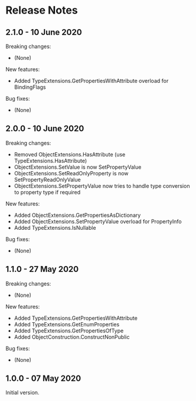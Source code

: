 # Release Notes

## 2.1.0 - 10 June 2020

Breaking changes:
- (None)

New features:
- Added TypeExtensions.GetPropertiesWithAttribute overload for BindingFlags

Bug fixes:
- (None)

## 2.0.0 - 10 June 2020

Breaking changes:
- Removed ObjectExtensions.HasAttribute (use TypeExtensions.HasAttribute)
- ObjectExtensions.SetValue is now SetPropertyValue
- ObjectExtensions.SetReadOnlyProperty is now SetPropertyReadOnlyValue
- ObjectExtensions.SetPropertyValue now tries to handle type conversion to property type if required

New features:
- Added ObjectExtensions.GetPropertiesAsDictionary
- Added ObjectExtensions.SetPropertyValue overload for PropertyInfo
- Added TypeExtensions.IsNullable

Bug fixes:
- (None)

## 1.1.0 - 27 May 2020

Breaking changes:
- (None)

New features:
- Added TypeExtensions.GetPropertiesWithAttribute
- Added TypeExtensions.GetEnumProperties
- Added TypeExtensions.GetPropertiesOfType
- Added ObjectConstruction.ConstructNonPublic

Bug fixes:
- (None)

## 1.0.0 - 07 May 2020

Initial version.
